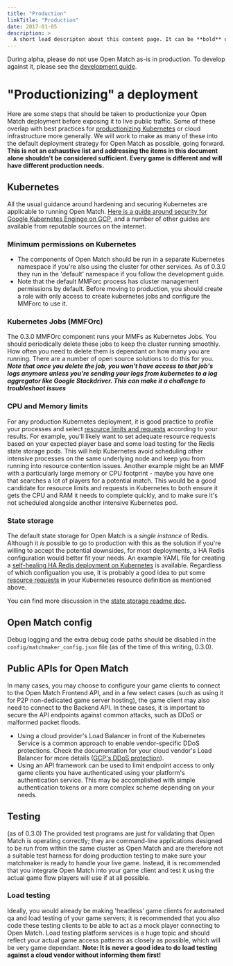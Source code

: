 ```yaml
---
title: "Production"
linkTitle: "Production"
date: 2017-01-05
description: >
  A short lead descripton about this content page. It can be **bold** or _italic_ and can be split over multiple paragraphs.
---
```


During alpha, please do not use Open Match as-is in production.  To develop against it, please see the [development guide](development.md).

# "Productionizing" a deployment
Here are some steps that should be taken to productionize your Open Match deployment before exposing it to live public traffic.  Some of these overlap with best practices for [productionizing Kubernetes](https://cloud.google.com/blog/products/gcp/exploring-container-security-running-a-tight-ship-with-kubernetes-engine-1-10) or cloud infrastructure more generally. We will work to make as many of these into the default deployment strategy for Open Match as possible, going forward.
**This is not an exhaustive list and addressing the items in this document alone shouldn't be considered sufficient.  Every game is different and will have different production needs.**

## Kubernetes
All the usual guidance around hardening and securing Kubernetes are applicable to running Open Match.  [Here is a guide around security for Google Kubernetes Enginge on GCP](https://cloud.google.com/blog/products/gcp/exploring-container-security-running-a-tight-ship-with-kubernetes-engine-1-10), and a number of other guides are available from reputable sources on the internet.
### Minimum permissions on Kubernetes
* The components of Open Match should be run in a separate Kubernetes namespace if you're also using the cluster for other services. As of 0.3.0 they run in the 'default' namespace if you follow the development guide. 
* Note that the default MMForc process has cluster management permissions by default. Before moving to production, you should create a role with only access to create kubernetes jobs and configure the MMForc to use it.
### Kubernetes Jobs (MMFOrc)
The 0.3.0 MMFOrc component runs your MMFs as Kubernetes Jobs. You should periodically delete these jobs to keep the cluster running smoothly.  How often you need to delete them is dependant on  how many you are running.  There are a number of open source solutions to do this for you. ***Note that once you delete the job, you won't have access to that job's logs anymore unless you're sending your logs from kubernetes to a log aggregator like Google Stackdriver.  This can make it a challenge to troubleshoot issues***
### CPU and Memory limits
For any production Kubernetes deployment, it is good practice to profile your processes and select [resource limits and requests](https://kubernetes.io/docs/concepts/configuration/manage-compute-resources-container/) according to your results.  For example, you'll likely want to set adequate resource requests based on your expected player base and some load testing for the Redis state storage pods. This will help Kubernetes avoid scheduling other intensive processes on the same underlying node and keep you from running into resource contention issues.  Another example might be an MMF with a particularly large memory or CPU footprint - maybe you have one that searches a lot of players for a potential match.  This would be a good candidate for resource limits and requests in Kubernetes to both ensure it gets the CPU and RAM it needs to complete quickly, and to make sure it's not scheduled alongside another intensive Kubernetes pod.
### State storage
The default state storage for Open Match is a _single instance_ of Redis.  Although it _is_ possible to go to production with this as the solution if you're willing to accept the potential downsides, for most deployments, a HA Redis configuration would better fit your needs.  An example YAML file for creating a [self-healing HA Redis deployment on Kubernetes](../install/yaml/01-redis-failover.yaml) is available.  Regardless of which configuation you use, it is probably a good idea to put some [resource requests](https://kubernetes.io/docs/concepts/configuration/manage-compute-resources-container/) in your Kubernetes resource definition as mentioned above.

You can find more discussion in the [state storage readme doc](../internal/statestorage/redis/README.md).
## Open Match config
Debug logging and the extra debug code paths should be disabled in the `config/matchmaker_config.json` file (as of the time of this writing, 0.3.0).

## Public APIs for Open Match
In many cases, you may choose to configure your game clients to connect to the Open Match Frontend API, and in a few select cases (such as using it for P2P non-dedicated game server hosting), the game client may also need to connect to the Backend API.  In these cases, it is important to secure the API endpoints against common attacks, such as DDoS or malformed packet floods.  
* Using a cloud provider's Load Balancer in front of the Kubernetes Service is a common approach to enable vendor-specific DDoS protections.  Check the documentation for your cloud vendor's Load Balancer for more details ([GCP's DDoS protection](https://cloud.google.com/armor/)).
* Using an API framework can be used to limit endpoint access to only game clients you have authenticated using your platform's authentication service.  This may be accomplished with simple authentication tokens or a more complex scheme depending on your needs.

## Testing
(as of 0.3.0) The provided test programs are just for validating that Open Match is operating correctly; they are command-line applications designed to be run from within  the same cluster as Open Match and are therefore not a suitable test harness for doing production testing to make sure your matchmaker is ready to handle your live game.  Instead, it is recommended that you integrate Open Match into your game client and test it using the actual game flow players will use if at all possible.

### Load testing
Ideally, you would already be making 'headless' game clients for automated qa and load testing of your game servers; it is recommended that you also code these testing clients to be able to act as a mock player connecting to Open Match.  Load testing platform services is a huge topic and should reflect your actual game access patterns as closely as possible, which will be very game dependant. 
**Note: It is never a good idea to do load testing against a cloud vendor without informing them first!**